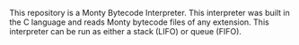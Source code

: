 This repository is a Monty Bytecode Interpreter. 
This interpreter was built in the C language and reads Monty bytecode files of any extension. 
This interpreter can be run as either a stack (LIFO) or queue (FIFO).
